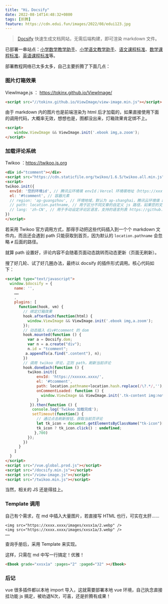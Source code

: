```yaml
---
title: "Hi，Docsify"
date: 2022-08-14T14:48:32+0800
tags: [折腾]
feature: https://cdn.edui.fun/images/2022/08/edui123.jpg
---
```


> [Docsify](https://docsify.js.org/#/zh-cn/) 快速生成文档网站，无需后端构建，即可渲染 markdown 文件。

已部署一串站点：[小学数学教学助手](https://edui123.com/ebook/xxsx/#/)、[小学语文教学助手](https://edui123.com/ebook/xxyw/#/)、[语文课程标准](https://edui123.com/ywkb/#/)、[数学课程标准](https://edui123.com/sxkb/#/)、[英语课程标准](https://edui123.com/yykb/#/)等。

<!--more-->

部署教程网络已太多太多，自己主要折腾了下面几点：

### 图片灯箱效果

ViewImage.js ： <https://tokinx.github.io/ViewImage/>

```html
<script src="//tokinx.github.io/ViewImage/view-image.min.js"></script>
```

由于 markdown 内的图片也是前端渲染为 html 后才加载的，如果直接使用下面的调用代码，大概率无效，想想也是，图都没出来，灯箱效果肯定绑不上。

```html
<script>
    window.ViewImage && ViewImage.init('.ebook img,a.zoom');
</script>
```

### 加载评论系统

Twikoo ：<https://twikoo.js.org>

```html
<div id="tcomment"></div>
<script src="https://cdn.staticfile.org/twikoo/1.6.5/twikoo.all.min.js"></script>
<script>
twikoo.init({
  envId: '您的环境id', // 腾讯云环境填 envId；Vercel 环境填地址（https://xxx.vercel.app）
  el: '#tcomment', // 容器元素
  // region: 'ap-guangzhou', // 环境地域，默认为 ap-shanghai，腾讯云环境填 ap-shanghai 或 ap-guangzhou；Vercel 环境不填
  // path: location.pathname, // 用于区分不同文章的自定义 js 路径，如果您的文章路径不是 location.pathname，需传此参数
  // lang: 'zh-CN', // 用于手动设定评论区语言，支持的语言列表 https://github.com/imaegoo/twikoo/blob/main/src/client/utils/i18n/index.js
})
</script>
```

若采用 Twikoo 官方调用方式，那得手动把这些代码插入到一个个 markdown 文件内，而且还会遇到 path 只能获取到首页，因为默认的 `location.pathname` 会忽略 `#` 后面的路径。

就算 path 设置好，评论内容不会随着页面动态跳转而动态更新（页面无刷新）。

搜了好几轮、试了好几圈办法，最终以 docsify 的插件形式调用。核心代码如下：

```html
<script type="text/javascript">
  window.$docsify = {
    name: '',
    ……
    ,
    plugins: [
      function(hook, vm) {
        // 绑定灯箱效果
        hook.afterEach(function(html) {
          window.ViewImage && ViewImage.init('.ebook img,a.zoom');
        });
        // 动态插入 div#tcomment 的 dom 
        hook.mounted(function () {
          var a = Docsify.dom;
          var n = a.create("div");
          n.id = "tcomment";
         a.appendTo(a.find(".content"), n);
        })
        // 调用 twikoo 评论，正则 path，刷新当前评论
        hook.doneEach(function () {
          twikoo.init({
              envId: 'https://xxxxxx.xxxx/',
              el: '#tcomment',
              path: location.pathname+location.hash.replace(/\?.*/,''),
              onCommentLoaded: function () {
                window.ViewImage && ViewImage.init('.tk-content img:not(.avatar,.tk-avatar-img,.tk-owo-emotion),.ebook img,a.zoom');
              }
           }).then(function () {
            console.log('Twikoo 加载完成');
            setTimeout(function() {
              // 通过点击刷新按钮，获取当前页评论
              let tk_icon = document.getElementsByClassName("tk-icon")[0];
              tk_icon ? tk_icon.click() : undefined;
             },700)
          });
        })
      }
    ]
  }
</script>
<script src="/vue.global.prod.js"></script>
<script src="/docsify.min.js"></script>
<script src="/view-image.js"></script>
<script src="/twikoo.min.js"></script>
```

当然，相关的 JS 还是得挂上。

### Template 调用

自己有个需求，在 md 中插入大量图片，若直接写 HTML 也行，可实在太肝……

```
<img src="https://xxxx.xxxx/images/xxsx1a/2.webp" />
<img src="https://xxxx.xxxx/images/xxsx1a/3.webp" />
……
```

查询手册后，采用 Template 来实现。

<script>
  window.$docsify = {
    name: '',
    ……
    ,
    vueComponents: {
      'Ebook': {
        props: ['grade','pages','paged'],
        template: `<ul class="ebook" view-image>
          <li v-for="(n, index) in paged-pages+1" :key="index">
            <img :src="'https://cdn.edui.fun/images/'+grade+'/'+(n+pages-1)+'.webp'" >
            <span><small>第 {{n+pages-1}} 页</small></span>
          </li>
        </ul>`
      },
    },
  }
</script>

这样，只需在 md 中写一行搞定！优雅！

```html
<Ebook grade="xxsx1a" :pages="2" :paged="32" ></Ebook>
```

### 后记

vue 很多插件都以本地 import 导入，这就需要部署本地 vue 环境，自己执念直接挂功能 js 搞定，被劝退N次，可喜，还是折腾有成果！